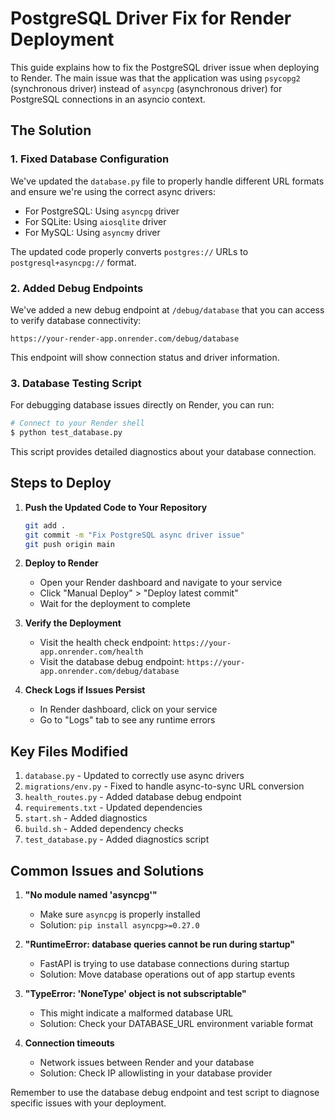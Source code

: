 # PostgreSQL Driver Fix for Render Deployment

This guide explains how to fix the PostgreSQL driver issue when deploying to Render. The main issue was that the application was using `psycopg2` (synchronous driver) instead of `asyncpg` (asynchronous driver) for PostgreSQL connections in an asyncio context.

## The Solution

### 1. Fixed Database Configuration

We've updated the `database.py` file to properly handle different URL formats and ensure we're using the correct async drivers:

- For PostgreSQL: Using `asyncpg` driver
- For SQLite: Using `aiosqlite` driver
- For MySQL: Using `asyncmy` driver

The updated code properly converts `postgres://` URLs to `postgresql+asyncpg://` format.

### 2. Added Debug Endpoints

We've added a new debug endpoint at `/debug/database` that you can access to verify database connectivity:

```
https://your-render-app.onrender.com/debug/database
```

This endpoint will show connection status and driver information.

### 3. Database Testing Script

For debugging database issues directly on Render, you can run:

```bash
# Connect to your Render shell
$ python test_database.py
```

This script provides detailed diagnostics about your database connection.

## Steps to Deploy

1. **Push the Updated Code to Your Repository**
   ```bash
   git add .
   git commit -m "Fix PostgreSQL async driver issue"
   git push origin main
   ```

2. **Deploy to Render**
   - Open your Render dashboard and navigate to your service
   - Click "Manual Deploy" > "Deploy latest commit"
   - Wait for the deployment to complete

3. **Verify the Deployment**
   - Visit the health check endpoint: `https://your-app.onrender.com/health`
   - Visit the database debug endpoint: `https://your-app.onrender.com/debug/database`

4. **Check Logs if Issues Persist**
   - In Render dashboard, click on your service 
   - Go to "Logs" tab to see any runtime errors

## Key Files Modified

1. `database.py` - Updated to correctly use async drivers
2. `migrations/env.py` - Fixed to handle async-to-sync URL conversion
3. `health_routes.py` - Added database debug endpoint
4. `requirements.txt` - Updated dependencies
5. `start.sh` - Added diagnostics
6. `build.sh` - Added dependency checks
7. `test_database.py` - Added diagnostics script

## Common Issues and Solutions

1. **"No module named 'asyncpg'"**
   - Make sure `asyncpg` is properly installed
   - Solution: `pip install asyncpg>=0.27.0`

2. **"RuntimeError: database queries cannot be run during startup"**
   - FastAPI is trying to use database connections during startup
   - Solution: Move database operations out of app startup events

3. **"TypeError: 'NoneType' object is not subscriptable"**
   - This might indicate a malformed database URL
   - Solution: Check your DATABASE_URL environment variable format

4. **Connection timeouts**
   - Network issues between Render and your database
   - Solution: Check IP allowlisting in your database provider

Remember to use the database debug endpoint and test script to diagnose specific issues with your deployment.
